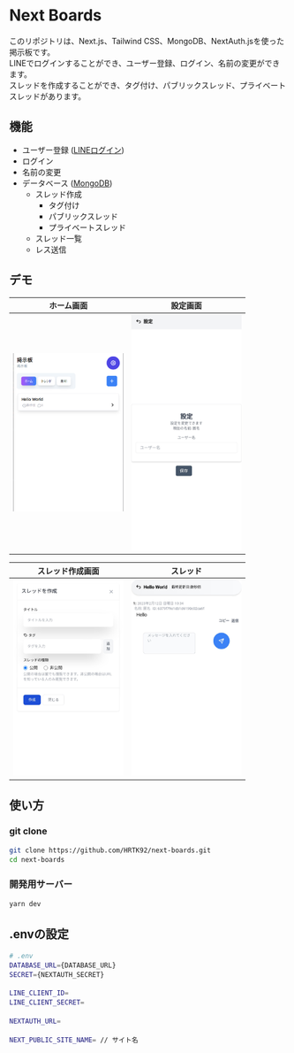 # Next Boards

このリポジトリは、Next.js、Tailwind CSS、MongoDB、NextAuth.jsを使った掲示板です。  
LINEでログインすることができ、ユーザー登録、ログイン、名前の変更ができます。  
スレッドを作成することができ、タグ付け、パブリックスレッド、プライベートスレッドがあります。  

## 機能

- ユーザー登録 ([LINEログイン](https://next-auth.js.org/providers/line))
- ログイン
- 名前の変更
- データベース ([MongoDB](https://cloud.mongodb.com))
  - スレッド作成
    - タグ付け
    - パブリックスレッド
    - プライベートスレッド
  - スレッド一覧
  - レス送信

## デモ

| ホーム画面 | 設定画面 |
| -------- | ------- |
| <img src="./images/homeScreen.png" width="200" /> | <img src="./images/settingScreen.jpg" width="200" /> |

| スレッド作成画面 | スレッド |
| ------------- | ------- |
| <img src="./images/createThreadScreen.jpg" width="200" /> | <img src="./images/threadScreen.jpg" width="200" /> |

## 使い方

### git clone

```bash
git clone https://github.com/HRTK92/next-boards.git
cd next-boards
```

### 開発用サーバー

```bash
yarn dev
```

## .envの設定

```bash
# .env
DATABASE_URL={DATABASE_URL}
SECRET={NEXTAUTH_SECRET}

LINE_CLIENT_ID=
LINE_CLIENT_SECRET=

NEXTAUTH_URL=

NEXT_PUBLIC_SITE_NAME= // サイト名
```

